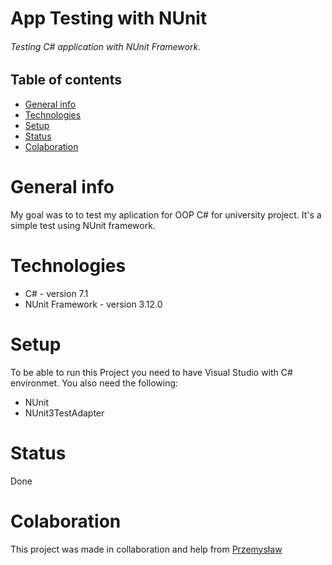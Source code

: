 # App Testing with NUnit
###### Testing C# application with NUnit Framework.

## Table of contents
* [General info](#general-info)
* [Technologies](#technologies)
* [Setup](#setup)
* [Status](#status)
* [Colaboration](#colaboration)

# General info
My goal was to to test my aplication for OOP C# for university project.
It's a simple test using NUnit framework.

# Technologies
- C# - version 7.1
- NUnit Framework - version 3.12.0

# Setup
To be able to run this Project you need to have Visual Studio with C# environmet. You also need the following:

- NUnit
- NUnit3TestAdapter
 
 # Status
 Done
 
 # Colaboration
This project was made in collaboration and help from [Przemysław](https://github.com/Przemek-Ter)
